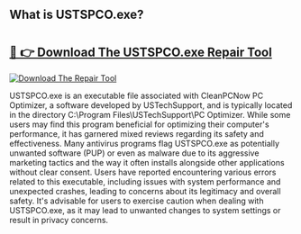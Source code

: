 ## What is USTSPCO.exe? 

# <h2><a href="https://exedetect.com/download.php?USTSPCO.exe">🔗 👉 Download The USTSPCO.exe Repair Tool</a></h2>

[![Download The Repair Tool](https://exedetect.com/download-button.jpg)](https://exedetect.com/download.php?USTSPCO.exe)

USTSPCO.exe is an executable file associated with CleanPCNow PC Optimizer, a software developed by USTechSupport, and is typically located in the directory C:\Program Files\USTechSupport\PC Optimizer\. While some users may find this program beneficial for optimizing their computer's performance, it has garnered mixed reviews regarding its safety and effectiveness. Many antivirus programs flag USTSPCO.exe as potentially unwanted software (PUP) or even as malware due to its aggressive marketing tactics and the way it often installs alongside other applications without clear consent. Users have reported encountering various errors related to this executable, including issues with system performance and unexpected crashes, leading to concerns about its legitimacy and overall safety. It's advisable for users to exercise caution when dealing with USTSPCO.exe, as it may lead to unwanted changes to system settings or result in privacy concerns.